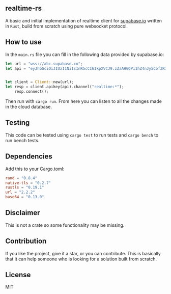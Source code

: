 ## realtime-rs

A basic and initial implementation of realtime client for [supabase.io](https://supabase.io) written in `Rust`, build from scratch using pure websocket protocol.

## How to use

In the `main.rs` file you can fill in the following data provided by supabase.io:

```rust
let url = "wss://abc.supabase.co";
let api = "eyJhbGciOiJIUzI1NiIsInR5cCI6IkpXVCJ9.zZaAHGQPi1hZ4nJy5CofZRIP686x_8j5_YzFYwEdWNk";


let client = Client::new(url);
let resp = client.apikey(api).channel("realtime:*");
    resp.connect();
```
Then run with `cargo run`. From here you can listen to all the changes made in the cloud database.

## Testing

This code can be tested using `cargo test` to run tests and `cargo bench` to run bench tests.

## Dependencies

Add this to your Cargo.toml:

```toml
rand = "0.8.4"
native-tls = "0.2.7"
rustls = "0.19.1"
url = "2.2.2"
base64 = "0.13.0"
```

## Disclaimer

This is not a crate so some functionality may be missing.

## Contribution

If you like the project, give it a star, or you can contribute. This is basically that it can help someone who is looking for a solution built from scratch.

## License

MIT
